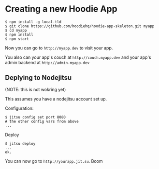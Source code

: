 # Creating a new Hoodie App

    $ npm install -g local-tld
    $ git clone https://github.com/hoodiehq/hoodie-app-skeleton.git myapp
    $ cd myapp
    $ npm install
    $ npm start

Now you can go to `http://myapp.dev` to visit your app.

You also can your app's couch at `http://couch.myapp.dev`
and your app's admin backend at `http://admin.myapp.dev`

## Deplying to Nodejitsu

(NOTE: this is not wokring yet)

This assumes you have a nodejitsu account set up.

Configuration:

    $ jitsu config set port 8080
    # the other config vars from above
    ...

Deploy

    $ jitsu deploy
    ...
    ok.

You can now go to `http://yourapp.jit.su`. Boom